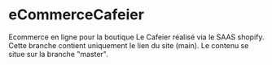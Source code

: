 # eCommerceCafeier
Ecommerce en ligne pour la boutique Le Cafeier réalisé via le SAAS shopify.
Cette branche contient uniquement le lien du site (main). Le contenu se situe sur la branche "master".

